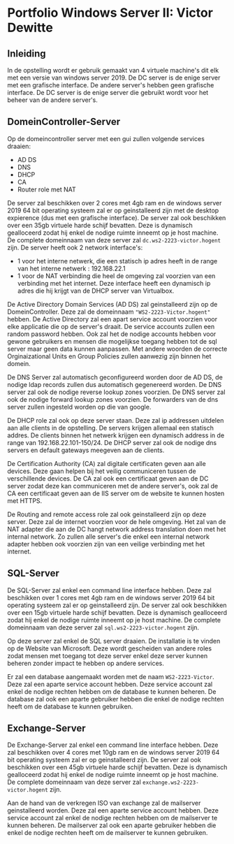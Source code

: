 # Portfolio Windows Server II: Victor Dewitte



## Inleiding

In de opstelling wordt er gebruik gemaakt van 4 virtuele machine's dit elk met een versie van windows server 2019. De DC server is de enige server met een grafische interface. De andere server's hebben geen grafische interface. De DC server is de enige server die gebruikt wordt voor het beheer van de andere server's. 


## DomeinController-Server

Op de domeincontroller server met een gui zullen volgende services draaien:
 - AD DS 
 - DNS
 - DHCP
 - CA
 - Router role met NAT

De server zal beschikken over 2 cores met 4gb ram en de windows server 2019 64 bit operating systeem zal er op geinstalleerd zijn met de desktop expierence (dus met een grafische interface). De server zal ook beschikken over een 35gb virtuele harde schijf bevatten. Deze is dynamisch gealloceerd zodat hij enkel de nodige ruimte inneemt op je host machine. De complete domeinnaam van deze server zal `dc.ws2-2223-victor.hogent` zijn.
De server heeft ook 2 network interface's:
- 1 voor het interne netwerk, die een statisch ip adres heeft in de range van het interne netwerk : 192.168.22.1
- 1 voor de NAT verbinding die heel de omgeving zal voorzien van een verbinding met het internet. Deze interface heeft een dynamisch ip adres die hij krijgt van de DHCP server van Virtualbox.

De Active Directory Domain Services (AD DS) zal geinstalleerd zijn op de DomeinController. Deze zal de domeinnaam `"WS2-2223-Victor.hogent"` hebben. De Active Directory zal een apart service account voorzien voor elke applicatie die op de server's draait. De service accounts zullen een random password hebben. Ook zal het de nodige accounts hebben voor gewone gebruikers en mensen die mogelijkse toegang hebben tot de sql server maar geen data kunnen aanpassen. Met andere woorden de correcte Orginaizational Units en Group Policies zullen aanwezig zijn binnen het domein.

De DNS Server zal automatisch geconfigureerd worden door de AD DS, de nodige ldap records zullen dus automatisch gegenereerd worden. De DNS server zal ook de nodige reverse lookup zones voorzien. De DNS server zal ook de nodige forward lookup zones voorzien. De forwarders van de dns server zullen ingesteld worden op die van google.

De DHCP role zal ook op deze server staan. Deze zal ip addressen uitdelen aan alle clients in de opstelling. De servers krijgen allemaal een statisch addres. De clients binnen het netwerk krijgen een dynamisch address in de range van 192.168.22.101-150/24. De DHCP server zal ook de nodige dns servers en default gateways meegeven aan de clients.

De Certification Authority (CA) zal digitale certificaten geven aan alle devices. Deze gaan helpen bij het veilig communiceren tussen de verschillende devices. De CA zal ook een certificaat geven aan de DC server zodat deze kan communiceren met de andere server's, ook zal de CA een certificaat geven aan de IIS server om de website te kunnen hosten met HTTPS. 

De Routing and remote access role zal ook geinstalleerd zijn op deze server. Deze zal de internet voorzien voor de hele omgeving. Het zal van de NAT adapter die aan de DC hangt network address translation doen met het internal network. Zo zullen alle server's die enkel een internal network adapter hebben ook voorzien zijn van een veilige verbinding met het internet. 

## SQL-Server

De SQL-Server zal enkel een command line interface hebben. Deze zal beschikken over 1 cores met 4gb ram en de windows server 2019 64 bit operating systeem zal er op geinstalleerd zijn. De server zal ook beschikken over een 15gb virtuele harde schijf bevatten. Deze is dynamisch gealloceerd zodat hij enkel de nodige ruimte inneemt op je host machine. De complete domeinnaam van deze server zal `sql.ws2-2223-victor.hogent` zijn.

Op deze server zal enkel de SQL server draaien. De installatie is te vinden op de Website van Microsoft. Deze wordt gescheiden van andere roles zodat mensen met toegang tot deze server enkel deze server kunnen beheren zonder impact te hebben op andere services. 

Er zal een database aangemaakt worden met de naam `WS2-2223-Victor`. Deze zal een aparte service account hebben. Deze service account zal enkel de nodige rechten hebben om de database te kunnen beheren. De database zal ook een aparte gebruiker hebben die enkel de nodige rechten heeft om de database te kunnen gebruiken. 


## Exchange-Server

De Exchange-Server zal enkel een command line interface hebben. Deze zal beschikken over 4 cores met 10gb ram en de windows server 2019 64 bit operating systeem zal er op geinstalleerd zijn. De server zal ook beschikken over een 45gb virtuele harde schijf bevatten. Deze is dynamisch gealloceerd zodat hij enkel de nodige ruimte inneemt op je host machine. De complete domeinnaam van deze server zal `exchange.ws2-2223-victor.hogent` zijn.

Aan de hand van de verkregen ISO van exchange zal de mailserver geinstalleerd worden. Deze zal een aparte service account hebben. Deze service account zal enkel de nodige rechten hebben om de mailserver te kunnen beheren. De mailserver zal ook een aparte gebruiker hebben die enkel de nodige rechten heeft om de mailserver te kunnen gebruiken.



